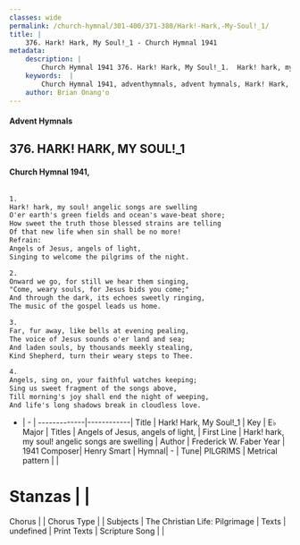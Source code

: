 ```yaml
---
classes: wide
permalink: /church-hymnal/301-400/371-380/Hark!-Hark,-My-Soul!_1/
title: |
    376. Hark! Hark, My Soul!_1 - Church Hymnal 1941
metadata:
    description: |
        Church Hymnal 1941 376. Hark! Hark, My Soul!_1.  Hark! hark, my soul! angelic songs are swelling  O'er earth's green fields and ocean's wave-beat shore;  How sweet the truth those blessed strains are telling  Of that new life when sin shall be no more!  
    keywords:  |
        Church Hymnal 1941, adventhymnals, advent hymnals, Hark! Hark, My Soul!_1, Hark! hark, my soul! angelic songs are swelling. Angels of Jesus, angels of light, 
    author: Brian Onang'o
---
```


#### Advent Hymnals
## 376. HARK! HARK, MY SOUL!_1
####  Church Hymnal 1941,

```txt

1.
Hark! hark, my soul! angelic songs are swelling 
O'er earth's green fields and ocean's wave-beat shore; 
How sweet the truth those blessed strains are telling 
Of that new life when sin shall be no more! 
Refrain:
Angels of Jesus, angels of light, 
Singing to welcome the pilgrims of the night. 

2.
Onward we go, for still we hear them singing, 
"Come, weary souls, for Jesus bids you come;" 
And through the dark, its echoes sweetly ringing, 
The music of the gospel leads us home. 

3.
Far, fur away, like bells at evening pealing, 
The voice of Jesus sounds o'er land and sea; 
And laden souls, by thousands meekly stealing, 
Kind Shepherd, turn their weary steps to Thee. 

4.
Angels, sing on, your faithful watches keeping; 
Sing us sweet fragment of the songs above, 
Till morning's joy shall end the night of weeping, 
And life's long shadows break in cloudless love.

```

- |   -  |
-------------|------------|
Title | Hark! Hark, My Soul!_1 |
Key | E♭ Major |
Titles | Angels of Jesus, angels of light,  |
First Line | Hark! hark, my soul! angelic songs are swelling |
Author | Frederick W. Faber
Year | 1941
Composer| Henry Smart |
Hymnal|  - |
Tune| PILGRIMS |
Metrical pattern | |
# Stanzas |  |
Chorus |  |
Chorus Type |  |
Subjects | The Christian Life: Pilgrimage |
Texts | undefined |
Print Texts | 
Scripture Song |  |
    
